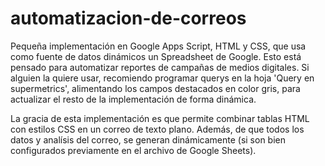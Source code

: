 # automatizacion-de-correos
  Pequeña implementación en Google Apps Script, HTML y CSS, que usa como fuente de datos dinámicos un Spreadsheet de Google.  Esto está pensado para automatizar reportes de campañas de medios digitales. Si alguien la quiere usar, recomiendo programar querys en la hoja 'Query en supermetrics', alimentando los campos destacados en color gris, para actualizar el resto de la implementación de forma dinámica.
  
La gracia de esta implementación es que permite combinar tablas HTML con estilos CSS en un correo de texto plano. Además, de que todos los datos y analísis del correo, se generan dinámicamente (si son bien configurados previamente en el archivo de Google Sheets).
